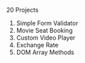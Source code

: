 20 Projects

1. Simple Form Validator
2. Movie Seat Booking
3. Custom Video Player
4. Exchange Rate
5. DOM Array Methods
